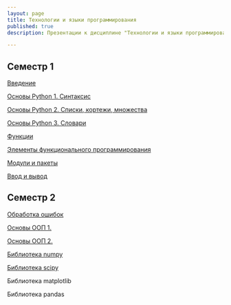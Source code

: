 ```yaml
---
layout: page
title: Технологии и языки программирования
published: true
description: Презентации к дисциплине "Технологии и языки программирования" для студентов первого курса Института ракетно-космической техники Самарского университета.

---
```


## Семестр 1

[Введение](https://www.dropbox.com/s/v7d43lm0b2gjdly/Introduction_e.pdf?dl=0)

[Основы Python 1. Синтаксис](https://www.dropbox.com/s/iv7v76s13wumiuc/Pyhton_basics_2_1_e.pdf?dl=0)

[Основы Python 2. Списки, кортежи, множества](https://www.dropbox.com/s/tmnztwta8vhqy8h/Pyhton_basics_2_2_e.pdf?dl=0)

[Основы Python 3. Словари](https://www.dropbox.com/s/4vv957967vd474k/Pyhton_basics_2_3_e.pdf?dl=0)

[Функции](https://www.dropbox.com/s/v66za9e768f1m4r/Pyhton_functions_e.pdf?dl=0)

[Элементы функционального программирования](https://www.dropbox.com/s/f2xd2c9gkuopnuf/Functional_programming_e.pdf?dl=0)

[Модули и пакеты](https://www.dropbox.com/s/nor2py5w9voljh8/Python_modules_e.pdf?dl=0)

[Ввод и вывод](https://www.dropbox.com/s/1590x59lp1eohby/Python_input-output_e.pdf?dl=0)


## Семестр 2

[Обработка ошибок](https://www.dropbox.com/s/mjw6jrtzdbbbwii/Pyhton_exceptions_e.pdf?dl=0)

[Основы ООП 1.](https://www.dropbox.com/s/93o2bla9q469yib/Python_OOP_part_I_e.pdf?dl=0)

[Основы ООП 2.](https://www.dropbox.com/s/anpk1drg9pubq92/Python_OOP_part_II_e.pdf?dl=0)

[Библиотека numpy](https://www.dropbox.com/s/ylyirls6of1mroj/Python_numpy_I_e.pdf?dl=0)

[Библиотека scipy](https://www.dropbox.com/s/0ycjfx3mnn7w9ir/Python_scipy_I_e.pdf?dl=0)

Библиотека matplotlib

Библиотека pandas

